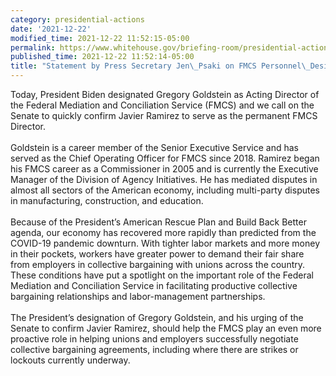 ```yaml
---
category: presidential-actions
date: '2021-12-22'
modified_time: 2021-12-22 11:52:15-05:00
permalink: https://www.whitehouse.gov/briefing-room/presidential-actions/2021/12/22/statement-by-press-secretary-jen-psaki-on-fmcs-personnel-designation/
published_time: 2021-12-22 11:52:14-05:00
title: "Statement by Press Secretary Jen\_Psaki on FMCS Personnel\_Designation"
---
```

 
Today, President Biden designated Gregory Goldstein as Acting Director
of the Federal Mediation and Conciliation Service (FMCS) and we call on
the Senate to quickly confirm Javier Ramirez to serve as the permanent
FMCS Director.  
   
Goldstein is a career member of the Senior Executive Service and has
served as the Chief Operating Officer for FMCS since 2018. Ramirez began
his FMCS career as a Commissioner in 2005 and is currently the Executive
Manager of the Division of Agency Initiatives. He has mediated disputes
in almost all sectors of the American economy, including multi-party
disputes in manufacturing, construction, and education.   
   
Because of the President’s American Rescue Plan and Build Back Better
agenda, our economy has recovered more rapidly than predicted from the
COVID-19 pandemic downturn. With tighter labor markets and more money in
their pockets, workers have greater power to demand their fair share
from employers in collective bargaining with unions across the country.
These conditions have put a spotlight on the important role of the
Federal Mediation and Conciliation Service in facilitating productive
collective bargaining relationships and labor-management partnerships.  
   
The President’s designation of Gregory Goldstein, and his urging of the
Senate to confirm Javier Ramirez, should help the FMCS play an even more
proactive role in helping unions and employers successfully negotiate
collective bargaining agreements, including where there are strikes or
lockouts currently underway.
